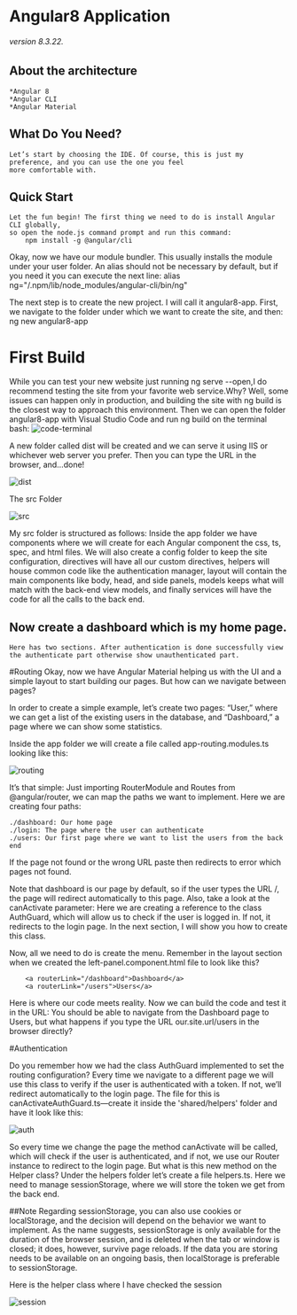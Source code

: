 
# Angular8 Application
###### version 8.3.22.

## About the architecture
	*Angular 8
	*Angular CLI
	*Angular Material
	
## What Do You Need?
	Let’s start by choosing the IDE. Of course, this is just my preference, and you can use the one you feel 
	more comfortable with. 
	
## Quick Start
	Let the fun begin! The first thing we need to do is install Angular CLI globally, 
	so open the node.js command prompt and run this command:
		npm install -g @angular/cli
	

Okay, now we have our module bundler. This usually installs the module under your user folder. 
An alias should not be necessary by default, but if you need it you can execute the next line:
	alias ng="<UserFolder>/.npm/lib/node_modules/angular-cli/bin/ng"

The next step is to create the new project. I will call it angular8-app. 
First, we navigate to the folder under which we want to create the site, and then:
	ng new angular8-app  
	
# First Build

While you can test your new website just running ng serve --open,I do recommend testing 
the site from your favorite web service.Why? Well, some issues can happen only in production, 
and building the site with ng build is the closest way to approach this environment. 
Then we can open the folder angular8-app with Visual Studio Code and run ng build on the terminal bash:
![code-terminal](https://user-images.githubusercontent.com/59535094/73367579-ee34de00-42d9-11ea-91db-684ca56cc292.png)

A new folder called dist will be created and we can serve it using IIS or whichever web server you prefer.
Then you can type the URL in the browser, and…done!

![dist](https://user-images.githubusercontent.com/59535094/73369632-1c67ed00-42dd-11ea-93cd-4ed658667058.png)

The src Folder
 
 ![src](https://user-images.githubusercontent.com/59535094/73369817-6d77e100-42dd-11ea-8b50-79732599c73a.png)
 
 My src folder is structured as follows: Inside the app folder we have components where we will 
 create for each Angular component the css, ts, spec, and html files. We will also create a config folder to 
 keep the site configuration, directives will have all our custom directives, helpers will house common code 
 like the authentication manager, layout will contain the main components like body, head, and side panels, 
 models keeps what will match with the back-end view models, and finally services will have the code for all 
 the calls to the back end.

 ## Now create a dashboard which is my home page.
	Here has two sections. After authentication is done successfully view the authenticate part otherwise show unauthenticated part.

#Routing
Okay, now we have Angular Material helping us with the UI and a simple layout to start building our pages. But how can we navigate between pages?

In order to create a simple example, let’s create two pages: “User,” where we can get a list of the existing users in the database, and “Dashboard,” a page where we can show some statistics.

Inside the app folder we will create a file called app-routing.modules.ts looking like this:

![routing](https://user-images.githubusercontent.com/59535094/3462270-ba26ef00-43a5-11ea-81bb-3862acaad4ec.png)

It’s that simple: Just importing RouterModule and Routes from @angular/router, we can map the paths we want to implement. Here we are creating four paths:

	./dashboard: Our home page
	./login: The page where the user can authenticate
	./users: Our first page where we want to list the users from the back end

If the page not found or the wrong URL paste then redirects to error which pages not found. 

Note that dashboard is our page by default, so if the user types the URL /, the page will redirect automatically to this page. Also, take a look at the canActivate parameter: Here we are creating a reference to the class AuthGuard, which will allow us to check if the user is logged in. If not, it redirects to the login page. In the next section, I will show you how to create this class.

Now, all we need to do is create the menu. Remember in the layout section when we created the left-panel.component.html file to look like this?
		
		<a routerLink="/dashboard">Dashboard</a>
        <a routerLink="/users">Users</a>

Here is where our code meets reality. Now we can build the code and test it in the URL: You should be able to navigate from the Dashboard page to Users, but what happens if you type the URL our.site.url/users in the browser directly?

#Authentication

Do you remember how we had the class AuthGuard implemented to set the routing configuration? Every time we navigate to a different page we will use this class to verify if the user is authenticated with a token. If not, we’ll redirect automatically to the login page. The file for this is canActivateAuthGuard.ts—create it inside the 'shared/helpers' folder and have it look like this:

![auth](https://user-images.githubusercontent.com/59535094/73460679-150b1700-43a3-11ea-8c22-24ba7f1e24cf.png)


So every time we change the page the method canActivate will be called, which will check if the user is authenticated, and if not, we use our Router instance to redirect to the login page. But what is this new method on the Helper class? Under the helpers folder let’s create a file helpers.ts. Here we need to manage sessionStorage, where we will store the token we get from the back end.

##Note
	Regarding sessionStorage, you can also use cookies or localStorage, and the decision will depend on the behavior we want to implement. As the name suggests, sessionStorage is only available for the duration of the browser session, and is deleted when the tab or window is closed; it does, however, survive page reloads. If the data you are storing needs to be available on an ongoing basis, then localStorage is preferable to sessionStorage.

Here is the helper class where I have checked the session 

![session](https://user-images.githubusercontent.com/59535094/3462214-9fed1100-43a5-11ea-9681-8e33191134ab.png)






	
